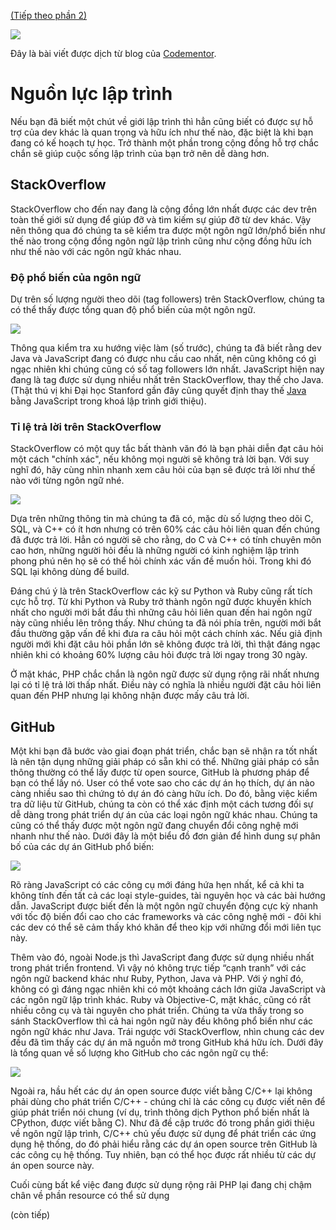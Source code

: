 [(Tiếp theo phần 2)](https://viblo.asia/p/dau-la-ngon-ngu-nen-hoc-cho-nguoi-moi-bat-dau-phan-2-Ljy5VojVKra)

![](https://images.viblo.asia/cf5b738d-f1c5-40ce-bee4-cc366e96d0ea.png)

Đây là bài viết được dịch từ blog của [Codementor](https://www.codementor.io/codementorteam/beginner-programming-language-job-salary-community-7s26wmbm6#programming-resources).

# Nguồn lực lập trình
Nếu bạn đã biết một chút về giới lập trình thì hẳn cũng biết có được sự hỗ trợ của dev khác là quan trọng và hữu ích như thế nào, đặc biệt là khi bạn đang có kế hoạch tự học. Trở thành một phần trong cộng đồng hỗ trợ chắc chắn sẽ giúp cuộc sống lập trình của bạn trở nên dễ dàng hơn.
## StackOverflow
StackOverflow cho đến nay đang là cộng đồng lớn nhất được các dev trên toàn thế giới sử dụng để giúp đỡ và tìm kiếm sự giúp đỡ từ dev khác. Vậy nên thông qua đó chúng ta sẽ kiểm tra được một ngôn ngữ lớn/phổ biến như thế nào trong cộng đồng ngôn ngữ lập trình cũng như cộng đồng hữu ích như thế nào với các ngôn ngữ khác nhau.

### Độ phổ biến của ngôn ngữ
Dự trên số lượng người theo dõi (tag followers) trên StackOverflow, chúng ta có thể thấy được tổng quan độ phổ biến của một ngôn ngữ.

![](https://images.viblo.asia/1f736522-72c5-4419-ba5f-40edb06b2cb6.png)

Thông qua kiểm tra xu hướng việc làm (số trước), chúng ta đã biết rằng dev Java và JavaScript đang có được nhu cầu cao nhất, nên cũng không có gì ngạc nhiên khi chúng cũng có số tag followers lớn nhất. JavaScript hiện nay đang là tag được sử dụng nhiều nhất trên StackOverflow, thay thế cho Java. (Thật thú vị khi Đại học Stanford gần đây cũng quyết định thay thế [Java](https://thenextweb.com/dd/2017/04/24/universities-finally-realize-java-bad-introductory-programming-language/#.tnw_xSymkj5o) bằng JavaScript trong khoá lập trình giới thiệu).

### Tỉ lệ trả lời trên StackOverflow
StackOverflow có một quy tắc bất thành văn đó là bạn phải diễn đạt câu hỏi một cách "chính xác", nếu không mọi người sẽ không trả lời bạn. Với suy nghĩ đó, hãy cùng nhìn nhanh xem câu hỏi của bạn sẽ được trả lời như thế nào với từng ngôn ngữ nhé.

![](https://images.viblo.asia/5f424796-7b8f-435c-bdc6-f7404338f8ab.png)

Dựa trên những thông tin mà chúng ta đã có, mặc dù số lượng theo dõi C, SQL, và C++ có ít hơn nhưng có trên 60% các câu hỏi liên quan đến chúng đã được trả lời. 
Hẳn có người sẽ cho rằng, do C và C++ có tính chuyên môn cao hơn, những người hỏi đều là những người có kinh nghiệm lập trình phong phú nên họ sẽ có thể hỏi chính xác vấn đề muốn hỏi. Trong khi đó SQL lại không dùng để build.

Đáng chú ý là trên StackOverflow các kỹ sư Python và Ruby cũng rất tích cực hỗ trợ. Từ khi Python và Ruby trở thành ngôn ngữ được khuyến khích nhất cho người mới bắt đầu thì những câu hỏi liên quan đến hai ngôn ngữ này cũng nhiều lên trông thấy. Như chúng ta đã nói phía trên, người mới bắt đầu thường gặp vấn đề khi đưa ra câu hỏi một cách chính xác. Nếu giả định người mới khi đặt câu hỏi phần lớn sẽ không được trả lời, thì thật đáng ngạc nhiên khi có khoảng 60% lượng câu hỏi được trả lời ngay trong 30 ngày.

Ở mặt khác, PHP chắc chắn là ngôn ngữ được sử dụng rộng rãi nhất nhưng lại có tỉ lệ trả lời thấp nhất. Điều này có nghĩa là nhiều người đặt câu hỏi liên quan đến PHP nhưng lại không nhận được mấy câu trả lời.

## GitHub
Một khi bạn đã bước vào giai đoạn phát triển, chắc bạn sẽ nhận ra tốt nhất là nên tận dụng những giải pháp có sẵn khi có thể. Những giải pháp có sẵn thông thường có thể lấy được từ open source, GitHub là phương pháp để bạn có thể lấy nó. User có thể vote sao cho các dự án họ thích, dự án nào càng nhiều sao thì chứng tỏ dự án đó càng hữu ích.
Do đó, bằng việc kiểm tra dữ liệu từ GitHub, chúng ta còn có thể xác định một cách tương đối sự dễ dàng trong phát triển dự án của các loại ngôn ngữ khác nhau. Chúng ta cũng có thể thấy được một ngôn ngữ đang chuyển đổi công nghệ mới nhanh như thế nào. Dưới đây là một biểu đồ đơn giản để hình dung sự phân bố của các dự án GitHub phổ biến:

![](https://images.viblo.asia/7b1511c2-1a6c-426b-9c35-814c2c4d992a.png)

Rõ ràng JavaScript có các công cụ mới đáng hứa hẹn nhất, kể cả khi ta không tính đến tất cả các loại style-guides, tài nguyên học và các bài hướng dẫn. 
JavaScript được biết đến là một ngôn ngữ chuyển động cực kỳ nhanh với tốc độ biến đổi cao cho các frameworks và các công nghệ mới - đôi khi các dev có thể sẽ cảm thấy khó khăn để theo kịp với những đổi mới liên tục này.

Thêm vào đó, ngoài Node.js thì JavaScript đang được sử dụng nhiều nhất trong phát triển frontend. Vì vậy nó không trực tiếp “cạnh tranh” với các ngôn ngữ backend khác như Ruby, Python, Java và PHP. Với ý nghĩ đó, không có gì đáng ngạc nhiên khi có một khoảng cách lớn giữa JavaScript và các ngôn ngữ lập trình khác.
Ruby và Objective-C, mặt khác, cũng có rất nhiều công cụ và tài nguyên cho phát triển. Chúng ta vừa thấy trong so sánh StackOverflow thì cả hai ngôn ngữ này đều không phổ biến như các ngôn ngữ khác như Java. Trái ngược với StackOverflow, nhìn chung các dev đều đã tìm thấy các dự án mã nguồn mở trong GitHub khá hữu ích. Dưới đây là tổng quan về số lượng kho GitHub cho các ngôn ngữ cụ thể:

![](https://images.viblo.asia/2087aeb5-e49a-44f7-8a93-d94e1846c07f.jpg)

Ngoài ra, hầu hết các dự án open source được viết bằng C/C++ lại không phải dùng cho phát triển C/C++ - chúng chỉ là các công cụ được viết nên để giúp phát triển nói chung (ví dụ, trình thông dịch Python phổ biến nhất là CPython, được viết bằng C). Như đã đề cập trước đó trong phần giới thiệu về ngôn ngữ lập trình, C/C++ chủ yếu được sử dụng để phát triển các ứng dụng hệ thống, do đó phải hiểu rằng các dự án open source trên GitHub là các công cụ hệ thống. Tuy nhiên, bạn có thể học được rất nhiều từ các dự án open source này.

Cuối cùng bất kể việc đang được sử dụng rộng rãi PHP lại đang chị chậm chân về phần resource có thể sử dụng


(còn tiếp)